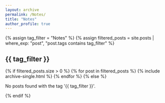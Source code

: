 ```yaml
---
layout: archive
permalink: /Notes/
title: "Notes"
author_profile: true
---
```


{% assign tag_filter = "Notes" %}
{% assign filtered_posts = site.posts | where_exp: "post", "post.tags contains tag_filter" %}

<div class="tagged-posts">
    <h2 id="{{ tag_filter | slugify }}" class="archive__subtitle">{{ tag_filter }}</h2>
    {% if filtered_posts.size > 0 %}
        {% for post in filtered_posts %}
            {% include archive-single.html %}
        {% endfor %}
    {% else %}
        <p>No posts found with the tag '{{ tag_filter }}'.</p>
    {% endif %}
</div>
